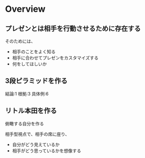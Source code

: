 # Overview

## プレゼンとは相手を行動させるために存在する

そのためには、

- 相手のことをよく知る
- 相手に合わせてプレゼンをカスタマイズする
- 何をしてほしいか

## 3段ピラミッドを作る

結論:1
根拠:3
具体例:6

## リトル本田を作る

俯瞰する自分を作る

相手型視点で、相手の席に座り、

- 自分がどう見えているか
- 相手がどう思っているかを想像する

